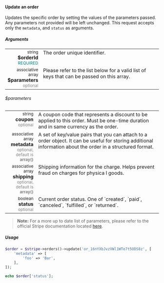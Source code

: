 #### Update an order

Updates the specific order by setting the values of the parameters passed. Any parameters not provided will be left unchanged. This request accepts only the `metadata`, and `status` as arguments.

##### Arguments

<table>
    <tbody>
        <tr valign="top">
            <td width="20%" style="text-align: right">
                <small>string</small> <strong>$orderId</strong><br />
                <small style="color: teal;">REQUIRED</small>
            </td>
            <td width="80%">
                The order unique identifier.
            </td>
        </tr>
        <tr valign="top">
            <td width="20%" style="text-align: right">
                <small>associative array</small> <strong>$parameters</strong><br />
                <small style="color: grey;">optional</small>
            </td>
            <td width="80%">
                Please refer to the list below for a valid list of keys that can be passed on this array.
            </td>
        </tr>
    </tbody>
</table>

###### $parameters

<table>
    <tbody>
        <tr valign="top">
            <td width="20%" style="text-align: right">
                <small>string</small> <strong>coupon</strong><br />
                <small style="color: grey;">optional</small>
            </td>
            <td width="80%">
                A coupon code that represents a discount to be applied to this order. Must be one-time duration and in same currency as the order.
            </td>
        </tr>
        <tr valign="top">
            <td width="20%" style="text-align: right">
                <small>associative array</small> <strong>metadata</strong><br />
                <small style="color: grey;">optional, default is <strong>array()</strong></small>
            </td>
            <td width="80%">
                A set of key/value pairs that you can attach to a order object. It can be useful for storing additional information about the order in a structured format.
            </td>
        </tr>
        <tr valign="top">
            <td width="20%" style="text-align: right">
                <small>associative array</small> <strong>shipping</strong><br />
                <small style="color: grey;">optional, default is <strong>array()</strong></small>
            </td>
            <td width="80%">
                Shipping information for the charge. Helps prevent fraud on charges for physica l goods.
            </td>
        </tr>
        <tr valign="top">
            <td width="20%" style="text-align: right">
                <small>boolean</small> <strong>status</strong><br />
                <small style="color: grey;">optional</small>
            </td>
            <td width="80%">
                Current order status. One of `created`, `paid`, `canceled`, `fulfilled`, or `returned`.
            </td>
        </tr>
    </tbody>
</table>

> **Note:** For a more up to date list of parameters, please refer to the official Stripe documentation located [here](https://stripe.com/docs/api#update_order).

##### Usage

```php
$order = $stripe->orders()->update('or_16nYXbJvzVWl1WTe7t5ODS8z', [
    'metadata' => [
        'foo' => 'Bar',
    ],
]);

echo $order['status'];
```

